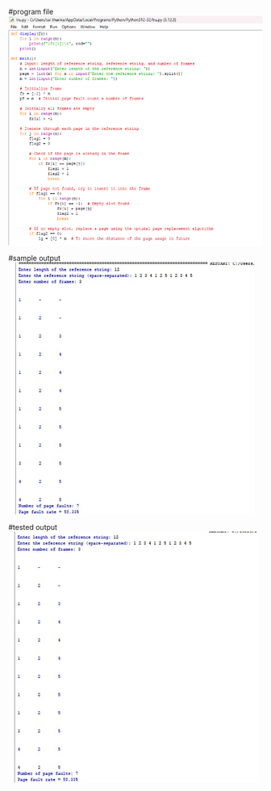 #program file
![program file](optimal.png)

#sample output
![sample output](sampleoutput.png)

#tested output
![tested output](testedoutput.png)
